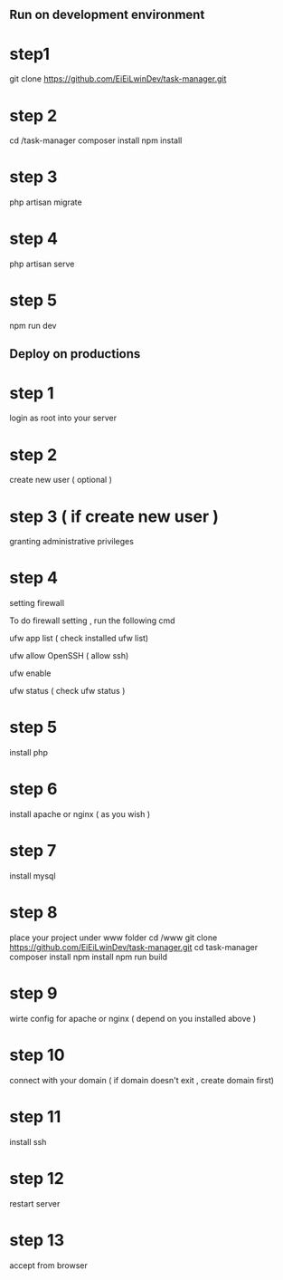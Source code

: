Run on development environment
--------------------------------
# step1
git clone https://github.com/EiEiLwinDev/task-manager.git

# step 2
cd /task-manager
composer install
npm install

# step 3
php artisan migrate

# step 4
php artisan serve

# step 5
npm run dev

Deploy on productions
------------------------
# step 1
login as root into your server

# step 2
create new user ( optional )

# step 3 ( if create new user )
granting administrative privileges

# step 4 
setting firewall 

To do firewall setting , run the following cmd

ufw app list ( check installed ufw list)

ufw allow OpenSSH ( allow ssh)

ufw enable 

ufw status ( check ufw status )

# step 5
install php

# step 6
install apache or nginx ( as you wish )

# step 7 
install mysql

# step 8
place your project under www folder
cd /www
git clone https://github.com/EiEiLwinDev/task-manager.git
cd task-manager
composer install
npm install
npm run build

# step 9
wirte config for apache or nginx ( depend on you installed above )

# step 10
connect with your domain ( if domain doesn't exit , create domain first) 

# step 11
install ssh

# step 12
restart server

# step 13
accept from browser


